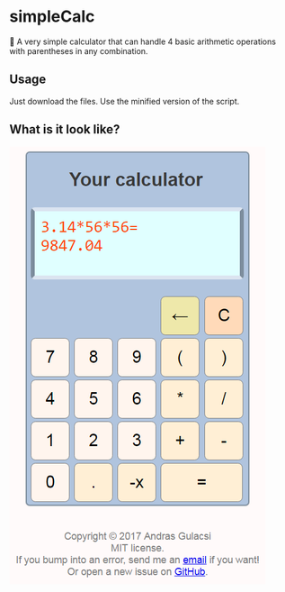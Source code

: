 # simpleCalc

:1234: A very simple calculator that can handle 4 basic arithmetic operations with parentheses in any combination.

## Usage

Just download the files.
Use the minified version of the script.

## What is it look like?

![Alt text](https://github.com/SalsaBoy990/simpleCalc/blob/master/files/screenshot.png)



